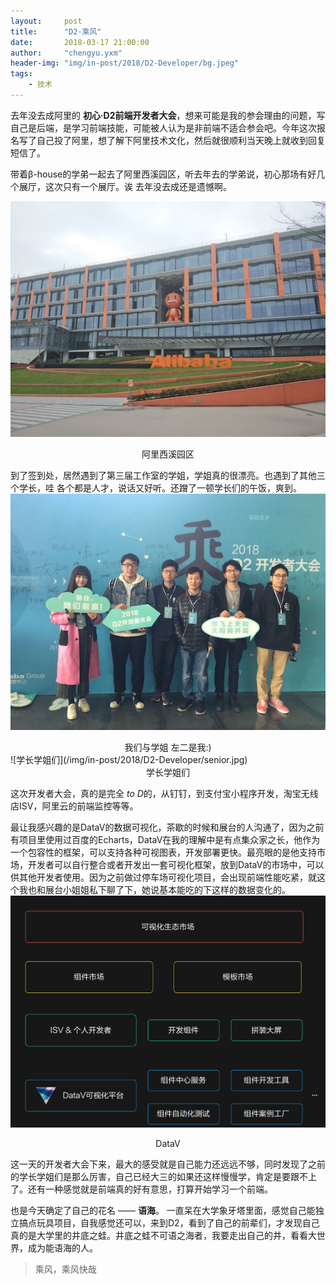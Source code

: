 ```yaml
---
layout:     post
title:      "D2·乘风"
date:       2018-03-17 21:00:00
author:     "chengyu.yxm"
header-img: "img/in-post/2018/D2-Developer/bg.jpeg"
tags:
    - 技术
---
```

去年没去成阿里的 **初心·D2前端开发者大会**，想来可能是我的参会理由的问题，写自己是后端，是学习前端技能，可能被人认为是非前端不适合参会吧。今年这次报名写了自己投了阿里，想了解下阿里技术文化，然后就很顺利当天晚上就收到回复短信了。

带着β-house的学弟一起去了阿里西溪园区，听去年去的学弟说，初心那场有好几个展厅，这次只有一个展厅。诶 去年没去成还是遗憾啊。

![阿里西溪园区](/img/in-post/2018/D2-Developer/Alibaba.jpg)
<center>阿里西溪园区</center>

到了签到处，居然遇到了第三届工作室的学姐，学姐真的很漂亮。也遇到了其他三个学长，哇 各个都是人才，说话又好听。还蹭了一顿学长们的午饭，爽到。
![学姐](/img/in-post/2018/D2-Developer/betahouse.jpg)
<center>我们与学姐 左二是我:)</center>
![学长学姐们](/img/in-post/2018/D2-Developer/senior.jpg)
<center>学长学姐们</center>

这次开发者大会，真的是完全 *to D*的，从钉钉，到支付宝小程序开发，淘宝无线店ISV，阿里云的前端监控等等。

最让我感兴趣的是DataV的数据可视化，茶歇的时候和展台的人沟通了，因为之前有项目里使用过百度的Echarts，DataV在我的理解中是有点集众家之长，他作为一个包容性的框架，可以支持各种可视图表，开发部署更快。最亮眼的是他支持市场，开发者可以自行整合或者开发出一套可视化框架，放到DataV的市场中，可以供其他开发者使用。因为之前做过停车场可视化项目，会出现前端性能吃紧，就这个我也和展台小姐姐私下聊了下，她说基本能吃的下这样的数据变化的。
![DataV](/img/in-post/2018/D2-Developer/DataV.png)
<center>DataV</center>

这一天的开发者大会下来，最大的感受就是自己能力还远远不够，同时发现了之前的学长学姐们是那么厉害，自己已经大三的如果还这样慢慢学，肯定是要跟不上了。还有一种感觉就是前端真的好有意思，打算开始学习一个前端。

也是今天确定了自己的花名 —— **语海**。
一直呆在大学象牙塔里面，感觉自己能独立搞点玩具项目，自我感觉还可以，来到D2，看到了自己的前辈们，才发现自己真的是大学里的井底之蛙。井底之蛙不可语之海者，我要走出自己的井，看看大世界，成为能语海的人。
> 乘风，乘风快哉
